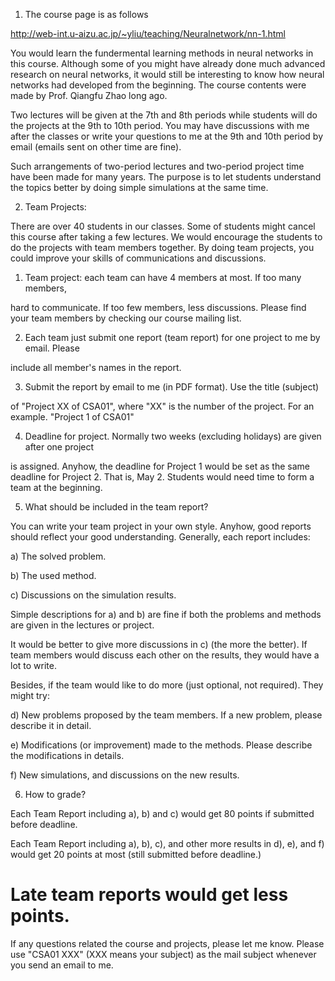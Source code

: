 

1. The course page is as follows


http://web-int.u-aizu.ac.jp/~yliu/teaching/Neuralnetwork/nn-1.html

You would learn the fundermental learning methods in neural networks
in this course. Although some of you might have already done much advanced research 
on neural networks, it would still be interesting to know how neural networks had
developed from the beginning. The course contents were made by Prof. Qiangfu Zhao long ago.

Two lectures will be given at the 7th and 8th periods while students will do the projects 
at the 9th to 10th period. You may have discussions with me after the classes or write
your questions to me at the 9th and 10th period by email (emails sent on other time are fine).

Such arrangements of two-period lectures and two-period project time have
been made for many years. The purpose is to let students understand the
topics better by doing simple simulations at the same time.

2. Team Projects:


There are over 40 students in our classes. Some of students might cancel this course after taking 
a few lectures. We would encourage the students to do the projects with team members together. 
By doing team projects, you could improve your skills of communications and discussions.

1) Team project: each team can have 4 members at most. If too many members, 

hard to communicate. If too few members, less discussions. Please find your
team members by checking our course mailing list.

2) Each team just submit one report (team report) for one project to me by email. Please 

include all member's names in the report.

3) Submit the report by email to me (in PDF format). Use the title (subject) 

of "Project XX of CSA01", where "XX" is the number of the project. For an example.
"Project 1 of CSA01"

4) Deadline for project. Normally two weeks (excluding holidays) are given after one project

is assigned. Anyhow, the deadline for Project 1 would be set as the same deadline for
Project 2. That is, May 2. Students would need time to form a team at the beginning. 

5) What should be included in the team report?


You can write your team project in your own style. Anyhow, good reports
should reflect your good understanding. Generally, each report includes:

a) The solved problem. 

b) The used method. 

c) Discussions on the simulation results.

Simple descriptions for a) and b) are fine if both the problems and methods are given in the lectures 
or project.

It would be better to give more discussions in c) (the more the better). If team members would discuss 
each other on the results, they would have a lot to write. 

Besides, if the team would like to do more (just optional, not required). They might try:

d) New problems proposed by the team members. If a new problem, please describe it in detail.

e) Modifications (or improvement) made to the methods. Please describe the modifications in details.

f) New simulations, and discussions on the new results.

6) How to grade? 


Each Team Report including a), b) and c) would get 80 points if submitted before deadline.

Each Team Report including a), b), c), and other more results in d), e), and f) would get 20 points at most
(still submitted before deadline.)

Late team reports would get less points.
=======================================================

If any questions related the course and projects, please let me know. Please use "CSA01 XXX" (XXX means your subject) 
as the mail subject whenever you send an email to me.

